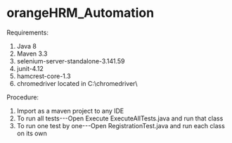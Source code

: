 # orangeHRM_Automation
Requirements:
 1. Java 8
 2. Maven 3.3
 3. selenium-server-standalone-3.141.59
 4. junit-4.12
 5. hamcrest-core-1.3
 6. chromedriver located in C:\chromedriver\

Procedure:
 1. Import as a maven project to any IDE
 2. To run all tests---Open Execute ExecuteAllTests.java and run that class
 3. To run one test by one---Open RegistrationTest.java and run each class on its own
